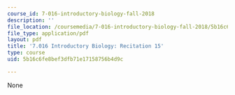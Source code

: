 ```yaml
---
course_id: 7-016-introductory-biology-fall-2018
description: ''
file_location: /coursemedia/7-016-introductory-biology-fall-2018/5b16c6fe8bef3dfb71e17158756b4d9c_MIT7_016F18rec15.pdf
file_type: application/pdf
layout: pdf
title: '7.016 Introductory Biology: Recitation 15'
type: course
uid: 5b16c6fe8bef3dfb71e17158756b4d9c

---
```

None